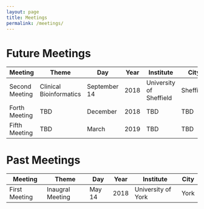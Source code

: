 ```yaml
---
layout: page
title: Meetings
permalink: /meetings/
---
```



# Future Meetings

|Meeting|Theme|Day|Year|Institute|City|
|---|---|---|---|---|---|
|Second Meeting|Clinical Bioinformatics|September 14|2018|University of Sheffield|Sheffield|
|Forth Meeting|TBD|December|2018|TBD|TBD|
|Fifth Meeting|TBD|March|2019|TBD|TBD|


# Past Meetings

|Meeting|Theme|Day|Year|Institute|City|
|---|---|---|---|---|---|
|First Meeting|Inaugral Meeting|May 14|2018|University of York|York|
